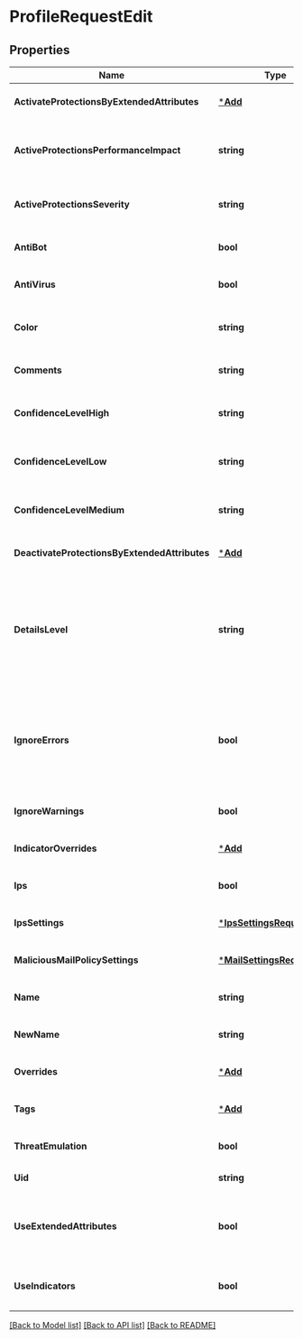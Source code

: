 # ProfileRequestEdit

## Properties
Name | Type | Description | Notes
------------ | ------------- | ------------- | -------------
**ActivateProtectionsByExtendedAttributes** | [***Add**](add.md) |  | [optional] [default to null]
**ActiveProtectionsPerformanceImpact** | **string** | Protections with this performance impact only will be activated in the profile. | [optional] [default to null]
**ActiveProtectionsSeverity** | **string** | Protections with this severity only will be activated in the profile. | [optional] [default to null]
**AntiBot** | **bool** | Is Anti-Bot blade activated. | [optional] [default to null]
**AntiVirus** | **bool** | Is Anti-Virus blade activated. | [optional] [default to null]
**Color** | **string** | Color of the object. Should be one of existing colors. | [optional] [default to null]
**Comments** | **string** | Comments string. | [optional] [default to null]
**ConfidenceLevelHigh** | **string** | Action for protections with high confidence level. | [optional] [default to null]
**ConfidenceLevelLow** | **string** | Action for protections with low confidence level. | [optional] [default to null]
**ConfidenceLevelMedium** | **string** | Action for protections with medium confidence level. | [optional] [default to null]
**DeactivateProtectionsByExtendedAttributes** | [***Add**](add.md) |  | [optional] [default to null]
**DetailsLevel** | **string** | The level of detail for some of the fields in the response can vary from showing only the UID value of the object to a fully detailed representation of the object. | [optional] [default to null]
**IgnoreErrors** | **bool** | Apply changes ignoring errors. You won&#39;t be able to publish such a changes. If ignore-warnings flag was omitted - warnings will also be ignored. | [optional] [default to null]
**IgnoreWarnings** | **bool** | Apply changes ignoring warnings. | [optional] [default to null]
**IndicatorOverrides** | [***Add**](add.md) |  | [optional] [default to null]
**Ips** | **bool** | Is IPS blade activated. | [optional] [default to null]
**IpsSettings** | [***IpsSettingsRequest**](IpsSettingsRequest.md) |  | [optional] [default to null]
**MaliciousMailPolicySettings** | [***MailSettingsRequestEdit**](MailSettingsRequestEdit.md) |  | [optional] [default to null]
**Name** | **string** | Object name. | [optional] [default to null]
**NewName** | **string** | New name of the object. | [optional] [default to null]
**Overrides** | [***Add**](add.md) |  | [optional] [default to null]
**Tags** | [***Add**](add.md) |  | [optional] [default to null]
**ThreatEmulation** | **bool** | Is Threat Emulation blade activated. | [optional] [default to null]
**Uid** | **string** | Object unique identifier. | [default to null]
**UseExtendedAttributes** | **bool** | Whether to activate/deactivate IPS protections according to the extended attributes. | [optional] [default to null]
**UseIndicators** | **bool** | Indicates whether the profile should make use of indicators. | [optional] [default to null]

[[Back to Model list]](../README.md#documentation-for-models) [[Back to API list]](../README.md#documentation-for-api-endpoints) [[Back to README]](../README.md)



